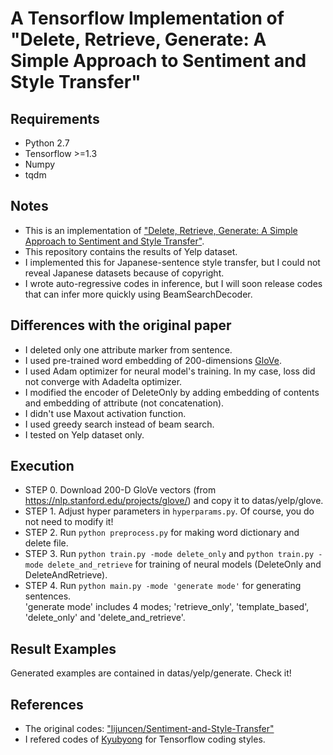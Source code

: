 # A Tensorflow Implementation of "Delete, Retrieve, Generate: A Simple Approach to Sentiment and Style Transfer"
## Requirements
- Python 2.7
- Tensorflow >=1.3
- Numpy
- tqdm
## Notes
- This is an implementation of ["Delete, Retrieve, Generate: A Simple Approach to Sentiment and Style Transfer"](https://arxiv.org/abs/1804.06437 "").
- This repository contains the results of Yelp dataset.
- I implemented this for Japanese-sentence style transfer, but I could not reveal Japanese datasets because of copyright.
- I wrote auto-regressive codes in inference, but I will soon release codes that can infer more quickly using BeamSearchDecoder.
## Differences with the original paper
- I deleted only one attribute marker from sentence.
- I used pre-trained word embedding of 200-dimensions [GloVe](https://nlp.stanford.edu/projects/glove/ "glove").
- I used Adam optimizer for neural model's training. In my case, loss did not converge with Adadelta optimizer.
- I modified the encoder of DeleteOnly by adding embedding of contents and embedding of attribute (not concatenation).
- I didn't use Maxout activation function.
- I used greedy search instead of beam search.
- I tested on Yelp dataset only.
## Execution
- STEP 0. Download 200-D GloVe vectors (from https://nlp.stanford.edu/projects/glove/) and copy it to datas/yelp/glove.
- STEP 1. Adjust hyper parameters in `hyperparams.py`. Of course, you do not need to modify it!
- STEP 2. Run `python preprocess.py` for making word dictionary and delete file.
- STEP 3. Run `python train.py -mode delete_only` and `python train.py -mode delete_and_retrieve`  for training of neural models (DeleteOnly and DeleteAndRetrieve).
- STEP 4. Run `python main.py -mode 'generate mode'` for generating sentences.  
'generate mode' includes 4 modes; 'retrieve_only', 'template_based', 'delete_only' and 'delete_and_retrieve'. 
## Result Examples
Generated examples are contained in datas/yelp/generate. Check it!
## References
- The original codes: ["lijuncen/Sentiment-and-Style-Transfer"](https://github.com/lijuncen/Sentiment-and-Style-Transfer "")
- I refered codes of [Kyubyong](https://github.com/Kyubyong "") for Tensorflow coding styles.
